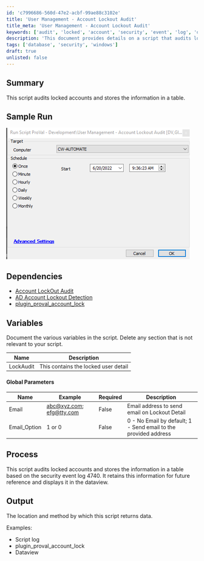 ```yaml
---
id: 'c7996686-560d-47e2-acbf-99ae88c3102e'
title: 'User Management - Account Lockout Audit'
title_meta: 'User Management - Account Lockout Audit'
keywords: ['audit', 'locked', 'account', 'security', 'event', 'log', 'detection', 'management']
description: 'This document provides details on a script that audits locked accounts, captures relevant data from security event logs, and stores this information for future reference. It includes sample runs, dependencies, variable documentation, and process descriptions.'
tags: ['database', 'security', 'windows']
draft: true
unlisted: false
---
```


## Summary

This script audits locked accounts and stores the information in a table.

## Sample Run

![Sample Run](../../../static/img/User-Management---Account-Lockout-Audit/image_1.png)

## Dependencies

- [Account LockOut Audit](<../../cwa/dataviews/Account LockOut Audit.md>)
- [AD Account Lockout Detection](<../../cwa/monitors/Account Lockout Detection.md>)
- [plugin_proval_account_lock](<../../cwa/tables/plugin_proval_account_lock.md>)

## Variables

Document the various variables in the script. Delete any section that is not relevant to your script.

| Name       | Description                          |
|------------|--------------------------------------|
| LockAudit  | This contains the locked user detail |

#### Global Parameters

| Name         | Example                                             | Required | Description                                         |
|--------------|-----------------------------------------------------|----------|-----------------------------------------------------|
| Email        | [abc@xyz.com](mailto:abc@xyz.com); [efg@tty.com](mailto:efg@tty.com) | False    | Email address to send email on Lockout Detail      |
| Email_Option | 1 or 0                                            | False    | 0 - No Email by default; 1 - Send email to the provided address |

## Process

This script audits locked accounts and stores the information in a table based on the security event log 4740. It retains this information for future reference and displays it in the dataview.

## Output

The location and method by which this script returns data.

Examples:

- Script log
- plugin_proval_account_lock
- Dataview



